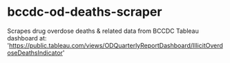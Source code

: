 # bccdc-od-deaths-scraper

Scrapes drug overdose deaths & related data from BCCDC Tableau dashboard at: 'https://public.tableau.com/views/ODQuarterlyReportDashboard/IllicitOverdoseDeathsIndicator'